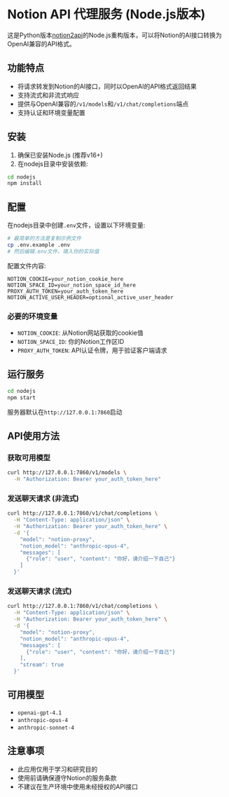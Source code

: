 # Notion API 代理服务 (Node.js版本)

这是Python版本[notion2api](../)的Node.js重构版本，可以将Notion的AI接口转换为OpenAI兼容的API格式。

## 功能特点

- 将请求转发到Notion的AI接口，同时以OpenAI的API格式返回结果
- 支持流式和非流式响应
- 提供与OpenAI兼容的`/v1/models`和`/v1/chat/completions`端点
- 支持认证和环境变量配置

## 安装

1. 确保已安装Node.js (推荐v16+)
2. 在nodejs目录中安装依赖:

```bash
cd nodejs
npm install
```

## 配置

在nodejs目录中创建`.env`文件，设置以下环境变量:

```bash
# 最简单的方法是复制示例文件
cp .env.example .env
# 然后编辑.env文件，填入你的实际值
```

配置文件内容:
```
NOTION_COOKIE=your_notion_cookie_here
NOTION_SPACE_ID=your_notion_space_id_here
PROXY_AUTH_TOKEN=your_auth_token_here
NOTION_ACTIVE_USER_HEADER=optional_active_user_header
```

### 必要的环境变量

- `NOTION_COOKIE`: 从Notion网站获取的cookie值
- `NOTION_SPACE_ID`: 你的Notion工作区ID
- `PROXY_AUTH_TOKEN`: API认证令牌，用于验证客户端请求

## 运行服务

```bash
cd nodejs
npm start
```

服务器默认在`http://127.0.0.1:7860`启动

## API使用方法

### 获取可用模型

```bash
curl http://127.0.0.1:7860/v1/models \
  -H "Authorization: Bearer your_auth_token_here"
```

### 发送聊天请求 (非流式)

```bash
curl http://127.0.0.1:7860/v1/chat/completions \
  -H "Content-Type: application/json" \
  -H "Authorization: Bearer your_auth_token_here" \
  -d '{
    "model": "notion-proxy",
    "notion_model": "anthropic-opus-4",
    "messages": [
      {"role": "user", "content": "你好，请介绍一下自己"}
    ]
  }'
```

### 发送聊天请求 (流式)

```bash
curl http://127.0.0.1:7860/v1/chat/completions \
  -H "Content-Type: application/json" \
  -H "Authorization: Bearer your_auth_token_here" \
  -d '{
    "model": "notion-proxy",
    "notion_model": "anthropic-opus-4",
    "messages": [
      {"role": "user", "content": "你好，请介绍一下自己"}
    ],
    "stream": true
  }'
```

## 可用模型

- `openai-gpt-4.1`
- `anthropic-opus-4`
- `anthropic-sonnet-4`

## 注意事项

- 此应用仅用于学习和研究目的
- 使用前请确保遵守Notion的服务条款
- 不建议在生产环境中使用未经授权的API接口 